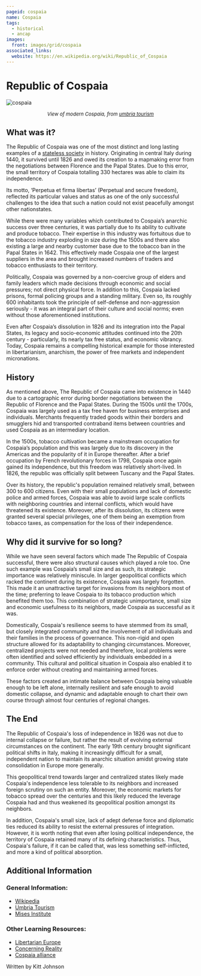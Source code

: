 ```yaml
---
pageid: cospaia
name: Cospaia
tags:
  - historical
  - ancap
images:
  front: images/grid/cospaia
associated_links:
  website: https://en.wikipedia.org/wiki/Republic_of_Cospaia
---
```


# Republic of Cospaia

![cospaia](/images/articles/cospaia/cospaia.jpeg)
*<center><font size="2">View of modern Cospaia, from [umbria tourism](https://www.umbriatourism.it/en/-/republic-of-cospaia)</font></center>*

## What was it?

The Republic of Cospaia was one of the most distinct and long lasting examples of a [stateless society](/projects/glossary#anarcho-capitalism) in history. Originating in central Italy during 1440, it survived until 1826 and owed its creation to a mapmaking error from the negotiations between Florence and the Papal States. Due to this error, the small territory of Cospaia totalling 330 hectares was able to claim its independence. 

Its motto, ‘Perpetua et firma libertas’ (Perpetual and secure freedom), reflected its particular values and status as one of the only successful challenges to the idea that such a nation could not exist peacefully amongst other nationstates. 

While there were many variables which contributed to Cospaia’s anarchic success over three centuries, it was partially due to its ability to cultivate and produce tobacco. Their expertise in this industry was fortuitous due to the tobacco industry exploding in size during the 1500s and there also existing a large and nearby customer base due to the tobacco ban in the Papal States in 1642. This effectively made Cospaia one of the largest suppliers in the area and brought increased numbers of traders and tobacco enthusiasts to their territory.

Politically, Cospaia was governed by a non-coercive group of elders and family leaders which made decisions through economic and social pressures; not direct physical force. In addition to this, Cospaia lacked prisons, formal policing groups and a standing military. Even so, its roughly 600 inhabitants took the principle of self-defense and non-aggression seriously - it was an integral part of their culture and social norms; even without those aforementioned institutions.

Even after Cospaia’s dissolution in 1826 and its integration into the Papal States, its legacy and socio-economic attitudes continued into the 20th century - particularly, its nearly tax free status, and economic vibrancy. Today, Cospaia remains a compelling historical example for those interested in libertarianism, anarchism, the power of free markets and independent micronations.

## History

As mentioned above, The Republic of Cospaia came into existence in 1440 due to a cartographic error during border negotiations between the Republic of Florence and the Papal States. During the 1500s until the 1700s, Cospaia was largely used as a tax free haven for business enterprises and individuals. Merchants frequently traded goods within their borders and smugglers hid and transported contraband items between countries and used Cospaia as an intermediary location.

In the 1500s, tobacco cultivation became a mainstream occupation for Cospaia’s population and this was largely due to its discovery in the Americas and the popularity of it in Europe thereafter. After a brief occupation by French revolutionary forces in 1798, Cospaia once again gained its independence, but this freedom was relatively short-lived. In 1826, the republic was officially split between Tuscany and the Papal States.

Over its history, the republic's population remained relatively small, between 300 to 600 citizens. Even with their small populations and lack of domestic police and armed forces, Cospaia was able to avoid large scale conflicts with neighboring countries and internal conflicts, which would have threatened its existence. Moreover, after its dissolution, its citizens were granted several special privileges, one of them being an exemption from tobacco taxes, as compensation for the loss of their independence.

## Why did it survive for so long?

While we have seen several factors which made The Republic of Cospaia successful, there were also structural causes which played a role too. One such example was Cospaia’s small size and as such, its strategic importance was relatively miniscule. In larger geopolitical conflicts which racked the continent during its existence, Cospaia was largely forgotten. This made it an unattractive target for invasions from its neighbors most of the time; preferring to leave Cospaia to its tobacco production which benefited them too. This combination of strategic unimportance, small size and economic usefulness to its neighbors, made Cospaia as successful as it was.

Domestically, Cospaia's resilience seems to have stemmed from its small, but closely integrated community and the involvement of all individuals and their families in the process of governance. This non-rigid and open structure allowed for its adaptability to changing circumstances. Moreover, centralized projects were not needed and therefore, local problems were often identified and solved efficiently by individuals embedded in a community. This cultural and political situation in Cospaia also enabled it to enforce order without creating and maintaining armed forces.

These factors created an intimate balance between Cospaia being valuable enough to be left alone, internally resilient and safe enough to avoid domestic collapse, and dynamic and adaptable enough to chart their own course through almost four centuries of regional changes.

## The End

The Republic of Cospaia's loss of independence in 1826 was not due to internal collapse or failure, but rather the result of evolving external circumstances on the continent. The early 19th century brought significant political shifts in Italy, making it increasingly difficult for a small, independent nation to maintain its anarchic situation amidst growing state consolidation in Europe more generally.

This geopolitical trend towards larger and centralized states likely made Cospaia's independence less tolerable to its neighbors and increased foreign scrutiny on such an entity. Moreover, the economic markets for tobacco spread over the centuries and this likely reduced the leverage Cospaia had and thus weakened its geopolitical position amongst its neighbors.

In addition, Cospaia's small size, lack of adept defense force and diplomatic ties reduced its  ability to resist the external pressures of integration. However, it is worth noting that even after losing political independence, the territory of Cospaia retained many of its defining characteristics. Thus, Cospaia's failure, if it can be called that, was less something self-inflicted, and more a kind of political absorption.

## Additional Information

### General Information:

- [Wikipedia](https://en.wikipedia.org/wiki/Republic_of_Cospaia)
- [Umbria Tourism](https://www.umbriatourism.it/en/-/republic-of-cospaia)
- [Mises Institute](https://mises.org/power-market/republic-cospaia-anarchist-renaissance-city)

### Other Learning Resources:

- [Libertarian Europe](https://www.youtube.com/watch?v=phjtrHm_uzs)
- [Concerning Reality](https://www.youtube.com/watch?v=IJtY5VNY4JI)
- [Cospaia alliance](https://cospaia.se/about)

Written by Kitt Johnson